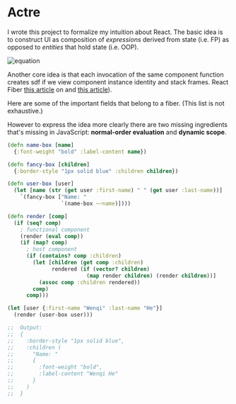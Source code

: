 # Actre

I wrote this project to formalize my intuition about React. The basic idea is to construct UI as composition of *expressions* derived from state (i.e. FP) as opposed to *entities* that hold state (i.e. OOP). 

![equation](https://latex.codecogs.com/svg.latex?view^n_i({\bf%20Args},%20{\bf%20F})%20\rightarrow%20\Big\\{%20view^{n+1}_j\big(f({\bf%20Args},%20{\bf%20F}),{\bf%20F}%20%20\cup%20%20{\bf%20Free}^{n+1}_j%20\big)%20\Big\\})


Another core idea is that each invocation of the same component function creates sdf
if we view component instance identity and stack frames.
 React Fiber [this article](https://github.com/acdlite/react-fiber-architecture) on and [this article](https://github.com/reactjs/react-basic)).


Here are some of the important fields that belong to a fiber. (This list is not exhaustive.)

However to express the idea more clearly there are two missing ingredients that's missing in JavaScript:  **normal-order evaluation** and **dynamic scope**.

```clojure
(defn name-box [name]
  {:font-weight "bold" :label-content name})

(defn fancy-box [children]
  {:border-style "1px solid blue" :children children})

(defn user-box [user]
  (let [name (str (get user :first-name) " " (get user :last-name))]
    `(fancy-box ["Name: "
                 `(name-box ~~name)])))

(defn render [comp]
  (if (seq? comp)
    ; functional component
    (render (eval comp))
    (if (map? comp)
      ; host component
      (if (contains? comp :children)
        (let [children (get comp :children)
              rendered (if (vector? children)
                         (map render children) (render children))]
          (assoc comp :children rendered))
        comp)
      comp)))

(let [user {:first-name "Wenqi" :last-name "He"}]
  (render (user-box user)))

;;  Output:
;;  {
;;    :border-style "1px solid blue",
;;    :children (
;;      "Name: "
;;      {
;;        :font-weight "bold",
;;        :label-content "Wenqi He"
;;      }
;;    )
;;  }
```
